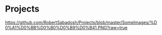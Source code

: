 # Projects

https://github.com/RobertSabadosh/Projects/blob/master/SomeImages/%D0%A1%D0%BB%D0%B0%D0%B9%D0%B41.PNG?raw=true
